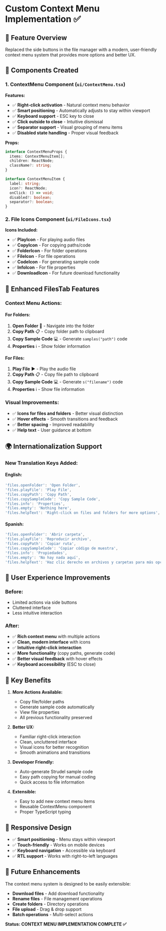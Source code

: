 # Custom Context Menu Implementation ✅

## 🎯 **Feature Overview**

Replaced the side buttons in the file manager with a modern, user-friendly context menu system that provides more options and better UX.

## 🔧 **Components Created**

### 1. **ContextMenu Component** (`ui/ContextMenu.tsx`)

**Features:**
- ✅ **Right-click activation** - Natural context menu behavior
- ✅ **Smart positioning** - Automatically adjusts to stay within viewport
- ✅ **Keyboard support** - ESC key to close
- ✅ **Click outside to close** - Intuitive dismissal
- ✅ **Separator support** - Visual grouping of menu items
- ✅ **Disabled state handling** - Proper visual feedback

**Props:**
```typescript
interface ContextMenuProps {
  items: ContextMenuItem[];
  children: ReactNode;
  className?: string;
}

interface ContextMenuItem {
  label: string;
  icon?: ReactNode;
  onClick: () => void;
  disabled?: boolean;
  separator?: boolean;
}
```

### 2. **File Icons Component** (`ui/FileIcons.tsx`)

**Icons Included:**
- ✅ **PlayIcon** - For playing audio files
- ✅ **CopyIcon** - For copying paths/code
- ✅ **FolderIcon** - For folder operations
- ✅ **FileIcon** - For file operations
- ✅ **CodeIcon** - For generating sample code
- ✅ **InfoIcon** - For file properties
- ✅ **DownloadIcon** - For future download functionality

## 🎨 **Enhanced FilesTab Features**

### **Context Menu Actions:**

#### **For Folders:**
1. **Open Folder** 📁 - Navigate into the folder
2. **Copy Path** 📋 - Copy folder path to clipboard
3. **Copy Sample Code** 💻 - Generate `samples("path")` code
4. **Properties** ℹ️ - Show folder information

#### **For Files:**
1. **Play File** ▶️ - Play the audio file
2. **Copy Path** 📋 - Copy file path to clipboard  
3. **Copy Sample Code** 💻 - Generate `s("filename")` code
4. **Properties** ℹ️ - Show file information

### **Visual Improvements:**
- ✅ **Icons for files and folders** - Better visual distinction
- ✅ **Hover effects** - Smooth transitions and feedback
- ✅ **Better spacing** - Improved readability
- ✅ **Help text** - User guidance at bottom

## 🌍 **Internationalization Support**

### **New Translation Keys Added:**

#### **English:**
```typescript
'files.openFolder': 'Open Folder',
'files.playFile': 'Play File',
'files.copyPath': 'Copy Path',
'files.copySampleCode': 'Copy Sample Code',
'files.info': 'Properties',
'files.empty': 'Nothing here',
'files.helpText': 'Right-click on files and folders for more options',
```

#### **Spanish:**
```typescript
'files.openFolder': 'Abrir carpeta',
'files.playFile': 'Reproducir archivo',
'files.copyPath': 'Copiar ruta',
'files.copySampleCode': 'Copiar código de muestra',
'files.info': 'Propiedades',
'files.empty': 'No hay nada aquí',
'files.helpText': 'Haz clic derecho en archivos y carpetas para más opciones',
```

## 🚀 **User Experience Improvements**

### **Before:**
- Limited actions via side buttons
- Cluttered interface
- Less intuitive interaction

### **After:**
- ✅ **Rich context menu** with multiple actions
- ✅ **Clean, modern interface** with icons
- ✅ **Intuitive right-click interaction**
- ✅ **More functionality** (copy paths, generate code)
- ✅ **Better visual feedback** with hover effects
- ✅ **Keyboard accessibility** (ESC to close)

## 🎯 **Key Benefits**

1. **More Actions Available:**
   - Copy file/folder paths
   - Generate sample code automatically
   - View file properties
   - All previous functionality preserved

2. **Better UX:**
   - Familiar right-click interaction
   - Clean, uncluttered interface
   - Visual icons for better recognition
   - Smooth animations and transitions

3. **Developer Friendly:**
   - Auto-generate Strudel sample code
   - Easy path copying for manual coding
   - Quick access to file information

4. **Extensible:**
   - Easy to add new context menu items
   - Reusable ContextMenu component
   - Proper TypeScript typing

## 📱 **Responsive Design**

- ✅ **Smart positioning** - Menu stays within viewport
- ✅ **Touch-friendly** - Works on mobile devices
- ✅ **Keyboard navigation** - Accessible via keyboard
- ✅ **RTL support** - Works with right-to-left languages

## 🔮 **Future Enhancements**

The context menu system is designed to be easily extensible:

- **Download files** - Add download functionality
- **Rename files** - File management operations
- **Create folders** - Directory operations
- **File upload** - Drag & drop support
- **Batch operations** - Multi-select actions

**Status: CONTEXT MENU IMPLEMENTATION COMPLETE ✅**